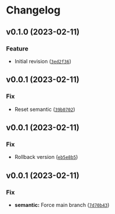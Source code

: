# Changelog

<!--next-version-placeholder-->

## v0.1.0 (2023-02-11)
### Feature
* Initial revision ([`3ed2f36`](https://github.com/wildsys/flask-gcp-pubsub/commit/3ed2f36381c8c57d36f33a1a0cf71207502ca5cc))

## v0.0.1 (2023-02-11)
### Fix
* Reset semantic ([`39b0702`](https://github.com/wildsys/flask-gcp-pubsub/commit/39b0702abc09b461746bab514627616a1065be1e))

## v0.0.1 (2023-02-11)
### Fix
* Rollback version ([`eb5e8b5`](https://github.com/wildsys/flask-gcp-pubsub/commit/eb5e8b50d7770ea8cb6aa0b1c298fb092c2080ca))

## v0.0.1 (2023-02-11)
### Fix
* **semantic:** Force main branch ([`7d70b43`](https://github.com/wildsys/flask-gcp-pubsub/commit/7d70b43209122d35eab9a3a605601b775d4ae48f))

